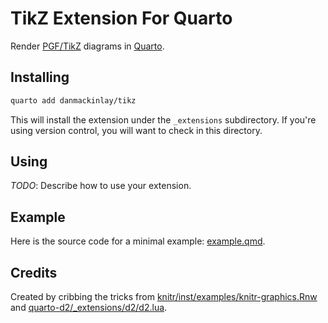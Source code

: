 # TikZ Extension For Quarto

Render [PGF/TikZ](https://en.wikipedia.org/wiki/PGF/TikZ) diagrams in [Quarto](https://quarto.org/).

## Installing


```bash
quarto add danmackinlay/tikz
```

This will install the extension under the `_extensions` subdirectory.
If you're using version control, you will want to check in this directory.

## Using

_TODO_: Describe how to use your extension.

## Example

Here is the source code for a minimal example: [example.qmd](example.qmd).


## Credits

Created by cribbing the tricks from [knitr/inst/examples/knitr-graphics.Rnw ](https://github.com/yihui/knitr/blob/2b4bc30d14a86b3b27bd8f5351b9900baed7cac2/inst/examples/knitr-graphics.Rnw#L250) and [quarto-d2/\_extensions/d2/d2.lua](https://github.com/data-intuitive/quarto-d2/blob/main/_extensions/d2/d2.lua).
